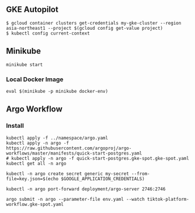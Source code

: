 ## GKE Autopilot

```
$ gcloud container clusters get-credentials my-gke-cluster --region asia-northeast1 --project $(gcloud config get-value project)
$ kubectl config current-context
```

## Minikube

```
minikube start
```

### Local Docker Image

```
eval $(minikube -p minikube docker-env)
```

## Argo Workflow
### Install

```
kubectl apply -f ../namespace/argo.yaml
kubectl apply -n argo -f https://raw.githubusercontent.com/argoproj/argo-workflows/master/manifests/quick-start-postgres.yaml
# kubectl apply -n argo -f quick-start-postgres.gke-spot.gke-spot.yaml
kubectl get all -n argo
```

```
kubectl -n argo create secret generic my-secret --from-file=key.json=$(echo $GOOGLE_APPLICATION_CREDENTIALS)
```

```
kubectl -n argo port-forward deployment/argo-server 2746:2746
```

```
argo submit -n argo --parameter-file env.yaml --watch tiktok-platform-workflow.gke-spot.yaml
```